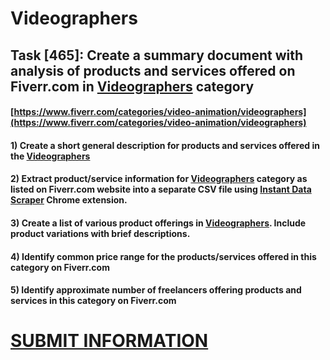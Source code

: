 # Videographers
## Task [465]: Create a summary document with analysis of products and services offered on Fiverr.com in [Videographers](https://www.fiverr.com/categories/video-animation/videographers) category
#### [https://www.fiverr.com/categories/video-animation/videographers](https://www.fiverr.com/categories/video-animation/videographers)
#### 1) Create a short general description for products and services offered in the [Videographers](https://www.fiverr.com/categories/video-animation/videographers)
#### 2) Extract product/service information for [Videographers](https://www.fiverr.com/categories/video-animation/videographers) category as listed on Fiverr.com website into a separate CSV file using [Instant Data Scraper](https://chrome.google.com/webstore/detail/instant-data-scraper/ofaokhiedipichpaobibbnahnkdoiiah) Chrome extension.
#### 3) Create a list of various product offerings in [Videographers](https://www.fiverr.com/categories/video-animation/videographers). Include product variations with brief descriptions.
#### 4) Identify common price range for the products/services offered in this category on Fiverr.com
#### 5) Identify approximate number of freelancers offering products and services in this category on Fiverr.com

# [SUBMIT INFORMATION](https://forms.office.com/r/8AEKjkLxKG)
